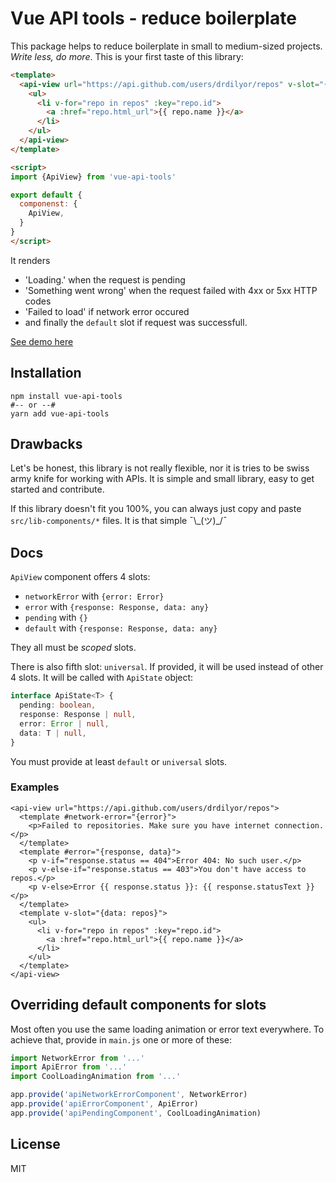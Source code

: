 # Vue API tools - reduce boilerplate

This package helps to reduce boilerplate in small to medium-sized projects.
*Write less, do more*. This is your first taste of this library:

```html
<template>
  <api-view url="https://api.github.com/users/drdilyor/repos" v-slot="{data: repos}">
    <ul>
      <li v-for="repo in repos" :key="repo.id">
        <a :href="repo.html_url">{{ repo.name }}</a>
      </li>
    </ul>
  </api-view>
</template>

<script>
import {ApiView} from 'vue-api-tools'

export default {
  componenst: {
    ApiView,
  }
}
</script>
```

It renders
- 'Loading.' when the request is pending
- 'Something went wrong' when the request failed with 4xx or 5xx HTTP codes
- 'Failed to load' if network error occured 
- and finally the `default` slot if request was successfull.

[See demo here](https://codesandbox.io/s/vue-api-tools-example-ke8uv?file=/src/App.vue)

## Installation
```shell
npm install vue-api-tools
#-- or --#
yarn add vue-api-tools
```

## Drawbacks
Let's be honest, this library is not really flexible, nor it is tries
to be swiss army knife for working with APIs. It is simple and small
library, easy to get started and contribute.

If this library doesn't fit you 100%, you can always just copy and
paste `src/lib-components/*` files. It is that simple ¯\\\_(ツ)_/¯

## Docs
`ApiView` component offers 4 slots:
- `networkError` with `{error: Error}`
- `error` with `{response: Response, data: any}`
- `pending` with `{}`
- `default` with `{response: Response, data: any}`

They all must be *scoped* slots.

There is also fifth slot: `universal`. If provided, it will be used
instead of other 4 slots. It will be called with `ApiState` object:
```ts
interface ApiState<T> {
  pending: boolean,
  response: Response | null,
  error: Error | null,
  data: T | null,
}
```
You must provide at least `default` or `universal` slots.

### Examples
```vue
<api-view url="https://api.github.com/users/drdilyor/repos">
  <template #network-error="{error}">
    <p>Failed to repositories. Make sure you have internet connection.</p>
  </template>
  <template #error="{response, data}">
    <p v-if="response.status == 404">Error 404: No such user.</p>
    <p v-else-if="response.status == 403">You don't have access to repos.</p>
    <p v-else>Error {{ response.status }}: {{ response.statusText }}</p>
  </template>
  <template v-slot="{data: repos}">
    <ul>
      <li v-for="repo in repos" :key="repo.id">
        <a :href="repo.html_url">{{ repo.name }}</a>
      </li>
    </ul>
  </template>
</api-view>
```

## Overriding default components for slots
Most often you use the same loading animation or error text everywhere.
To achieve that, provide in `main.js` one or more of these:

```javascript
import NetworkError from '...'
import ApiError from '...'
import CoolLoadingAnimation from '...'

app.provide('apiNetworkErrorComponent', NetworkError)
app.provide('apiErrorComponent', ApiError)
app.provide('apiPendingComponent', CoolLoadingAnimation)
```

## License
MIT
